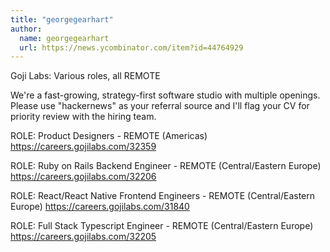 ```yaml
---
title: "georgegearhart"
author:
  name: georgegearhart
  url: https://news.ycombinator.com/item?id=44764929
---
```


<JobNavigation />

Goji Labs: Various roles, all REMOTE

We&#x27;re a fast-growing, strategy-first software studio with multiple openings. Please use &quot;hackernews&quot; as your referral source and I&#x27;ll flag your CV for priority review with the hiring team.

ROLE: Product Designers - REMOTE (Americas)
<a href="https:&#x2F;&#x2F;careers.gojilabs.com&#x2F;32359" rel="nofollow">https:&#x2F;&#x2F;careers.gojilabs.com&#x2F;32359</a>

ROLE: Ruby on Rails Backend Engineer - REMOTE (Central&#x2F;Eastern Europe) 
<a href="https:&#x2F;&#x2F;careers.gojilabs.com&#x2F;32206" rel="nofollow">https:&#x2F;&#x2F;careers.gojilabs.com&#x2F;32206</a>

ROLE: React&#x2F;React Native Frontend Engineers - REMOTE (Central&#x2F;Eastern Europe)
<a href="https:&#x2F;&#x2F;careers.gojilabs.com&#x2F;31840" rel="nofollow">https:&#x2F;&#x2F;careers.gojilabs.com&#x2F;31840</a>

ROLE: Full Stack Typescript Engineer - REMOTE (Central&#x2F;Eastern Europe)
<a href="https:&#x2F;&#x2F;careers.gojilabs.com&#x2F;32205" rel="nofollow">https:&#x2F;&#x2F;careers.gojilabs.com&#x2F;32205</a>
<JobApplication />

